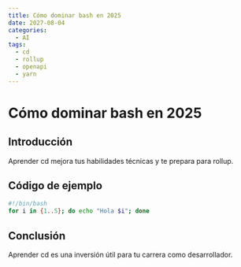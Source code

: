 ```yaml
---
title: Cómo dominar bash en 2025
date: 2027-08-04
categories:
  - AI
tags:
  - cd
  - rollup
  - openapi
  - yarn
---
```


# Cómo dominar bash en 2025

## Introducción

Aprender cd mejora tus habilidades técnicas y te prepara para rollup.

## Código de ejemplo

```bash
#!/bin/bash
for i in {1..5}; do echo "Hola $i"; done
```

## Conclusión

Aprender cd es una inversión útil para tu carrera como desarrollador.